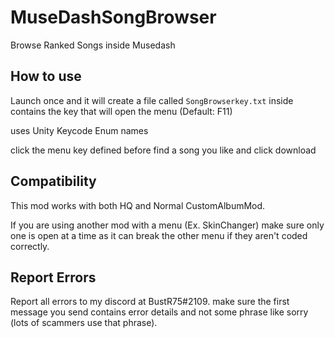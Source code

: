 # MuseDashSongBrowser
Browse Ranked Songs inside Musedash

## How to use
Launch once and it will create a file called `SongBrowserkey.txt` inside contains the key that will open the menu (Default: F11)

uses Unity Keycode Enum names

click the menu key defined before find a song you like and click download

## Compatibility
This mod works with both HQ and Normal CustomAlbumMod.

If you are using another mod with a menu (Ex. SkinChanger) make sure only one is open at a time as it can break the other menu if they aren't coded correctly.

## Report Errors
Report all errors to my discord at BustR75#2109. make sure the first message you send contains error details and not some phrase like sorry (lots of scammers use that phrase).